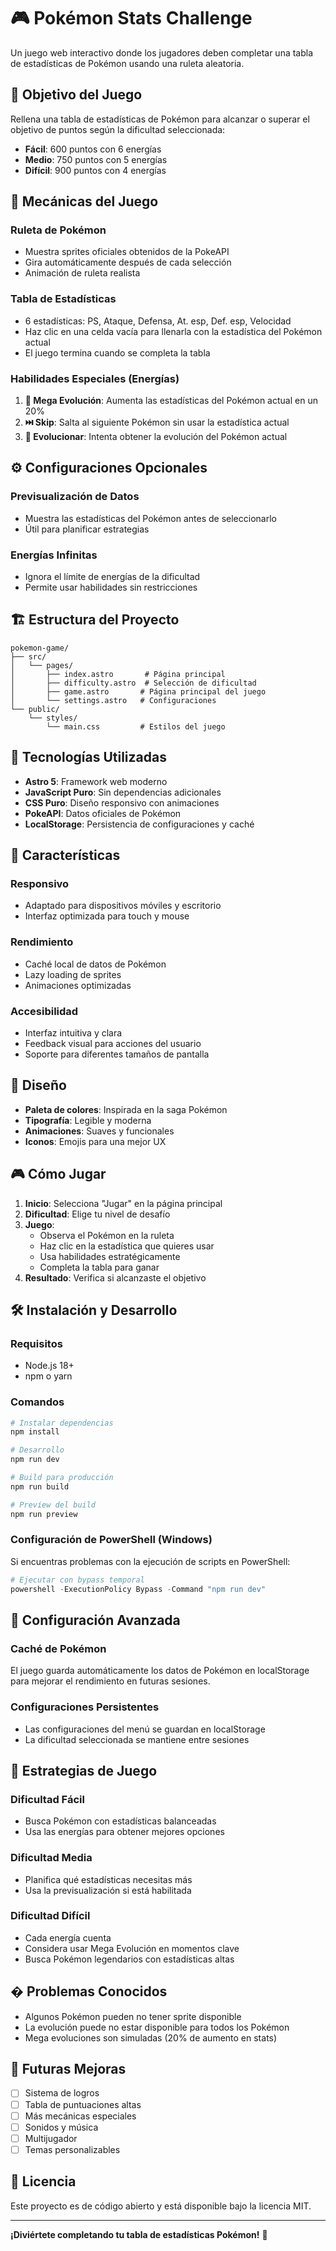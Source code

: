 # 🎮 Pokémon Stats Challenge

Un juego web interactivo donde los jugadores deben completar una tabla de estadísticas de Pokémon usando una ruleta aleatoria.

## 🎯 Objetivo del Juego

Rellena una tabla de estadísticas de Pokémon para alcanzar o superar el objetivo de puntos según la dificultad seleccionada:

- **Fácil**: 600 puntos con 6 energías
- **Medio**: 750 puntos con 5 energías  
- **Difícil**: 900 puntos con 4 energías

## 🎲 Mecánicas del Juego

### Ruleta de Pokémon
- Muestra sprites oficiales obtenidos de la PokeAPI
- Gira automáticamente después de cada selección
- Animación de ruleta realista

### Tabla de Estadísticas
- 6 estadísticas: PS, Ataque, Defensa, At. esp, Def. esp, Velocidad
- Haz clic en una celda vacía para llenarla con la estadística del Pokémon actual
- El juego termina cuando se completa la tabla

### Habilidades Especiales (Energías)
1. **🌟 Mega Evolución**: Aumenta las estadísticas del Pokémon actual en un 20%
2. **⏭️ Skip**: Salta al siguiente Pokémon sin usar la estadística actual
3. **🔄 Evolucionar**: Intenta obtener la evolución del Pokémon actual

## ⚙️ Configuraciones Opcionales

### Previsualización de Datos
- Muestra las estadísticas del Pokémon antes de seleccionarlo
- Útil para planificar estrategias

### Energías Infinitas
- Ignora el límite de energías de la dificultad
- Permite usar habilidades sin restricciones

## 🏗️ Estructura del Proyecto

```
pokemon-game/
├── src/
│   └── pages/
│       ├── index.astro       # Página principal
│       ├── difficulty.astro  # Selección de dificultad
│       ├── game.astro       # Página principal del juego
│       └── settings.astro   # Configuraciones
└── public/
    └── styles/
        └── main.css         # Estilos del juego
```

## 🚀 Tecnologías Utilizadas

- **Astro 5**: Framework web moderno
- **JavaScript Puro**: Sin dependencias adicionales
- **CSS Puro**: Diseño responsivo con animaciones
- **PokeAPI**: Datos oficiales de Pokémon
- **LocalStorage**: Persistencia de configuraciones y caché

## 📱 Características

### Responsivo
- Adaptado para dispositivos móviles y escritorio
- Interfaz optimizada para touch y mouse

### Rendimiento
- Caché local de datos de Pokémon
- Lazy loading de sprites
- Animaciones optimizadas

### Accesibilidad
- Interfaz intuitiva y clara
- Feedback visual para acciones del usuario
- Soporte para diferentes tamaños de pantalla

## 🎨 Diseño

- **Paleta de colores**: Inspirada en la saga Pokémon
- **Tipografía**: Legible y moderna
- **Animaciones**: Suaves y funcionales
- **Iconos**: Emojis para una mejor UX

## 🎮 Cómo Jugar

1. **Inicio**: Selecciona "Jugar" en la página principal
2. **Dificultad**: Elige tu nivel de desafío
3. **Juego**: 
   - Observa el Pokémon en la ruleta
   - Haz clic en la estadística que quieres usar
   - Usa habilidades estratégicamente
   - Completa la tabla para ganar
4. **Resultado**: Verifica si alcanzaste el objetivo

## 🛠️ Instalación y Desarrollo

### Requisitos
- Node.js 18+
- npm o yarn

### Comandos

```bash
# Instalar dependencias
npm install

# Desarrollo
npm run dev

# Build para producción
npm run build

# Preview del build
npm run preview
```

### Configuración de PowerShell (Windows)

Si encuentras problemas con la ejecución de scripts en PowerShell:

```powershell
# Ejecutar con bypass temporal
powershell -ExecutionPolicy Bypass -Command "npm run dev"
```

## 🔧 Configuración Avanzada

### Caché de Pokémon
El juego guarda automáticamente los datos de Pokémon en localStorage para mejorar el rendimiento en futuras sesiones.

### Configuraciones Persistentes
- Las configuraciones del menú se guardan en localStorage
- La dificultad seleccionada se mantiene entre sesiones

## 🎯 Estrategias de Juego

### Dificultad Fácil
- Busca Pokémon con estadísticas balanceadas
- Usa las energías para obtener mejores opciones

### Dificultad Media
- Planifica qué estadísticas necesitas más
- Usa la previsualización si está habilitada

### Dificultad Difícil
- Cada energía cuenta
- Considera usar Mega Evolución en momentos clave
- Busca Pokémon legendarios con estadísticas altas

## � Problemas Conocidos

- Algunos Pokémon pueden no tener sprite disponible
- La evolución puede no estar disponible para todos los Pokémon
- Mega evoluciones son simuladas (20% de aumento en stats)

## 🔮 Futuras Mejoras

- [ ] Sistema de logros
- [ ] Tabla de puntuaciones altas
- [ ] Más mecánicas especiales
- [ ] Sonidos y música
- [ ] Multijugador
- [ ] Temas personalizables

## 📄 Licencia

Este proyecto es de código abierto y está disponible bajo la licencia MIT.

---

**¡Diviértete completando tu tabla de estadísticas Pokémon!** 🎉
